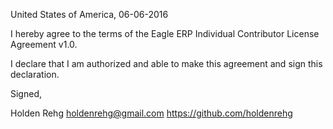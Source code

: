 United States of America, 06-06-2016

I hereby agree to the terms of the Eagle ERP Individual Contributor License Agreement v1.0.

I declare that I am authorized and able to make this agreement and sign this declaration.

Signed,

Holden Rehg holdenrehg@gmail.com https://github.com/holdenrehg